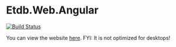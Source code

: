 # Etdb.Web.Angular

[![Build Status](https://travis-ci.com/alsami/Etdb.Web.Angular.svg?branch=master)](https://travis-ci.com/alsami/Etdb.Web.Angular)

You can view the website [here](https://etdbweb.z6.web.core.windows.net). FYI: It is not optimized for desktops!